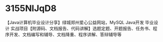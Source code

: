 # 3155NlJqD8
【Java计算机毕业设计分享】绿城郑州爱心公益网站，MySQL Java开发 毕业设计 实战项目【附源码、文档报告、代码讲解】选题定题、开题报告、任务书、程序开发、文档编写和辅导、文档降重、程序讲解、答辩辅导等
